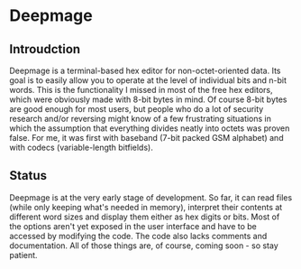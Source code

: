 Deepmage
=========

Introudction
------------

Deepmage is a terminal-based hex editor for non-octet-oriented
data. Its goal is to easily allow you to operate at the level of
individual bits and n-bit words. This is the functionality I
missed in most of the free hex editors, which were obviously made
with 8-bit bytes in mind. Of course 8-bit bytes are good enough
for most users, but people who do a lot of security research
and/or reversing might know of a few frustrating situations in
which the assumption that everything divides neatly into octets
was proven false. For me, it was first with baseband (7-bit
packed GSM alphabet) and with codecs (variable-length bitfields).

Status
------

Deepmage is at the very early stage of development. So far, it
can read files (while only keeping what's needed in memory),
interpret their contents at different word sizes and display
them either as hex digits or bits. Most of the options aren't
yet exposed in the user interface and have to be accessed by
modifying the code. The code also lacks comments and
documentation. All of those things are, of course, coming soon -
so stay patient.